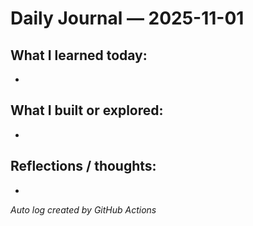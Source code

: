 # Daily Journal — 2025-11-01

## What I learned today:
- 

## What I built or explored:
- 

## Reflections / thoughts:
- 

_Auto log created by GitHub Actions_
